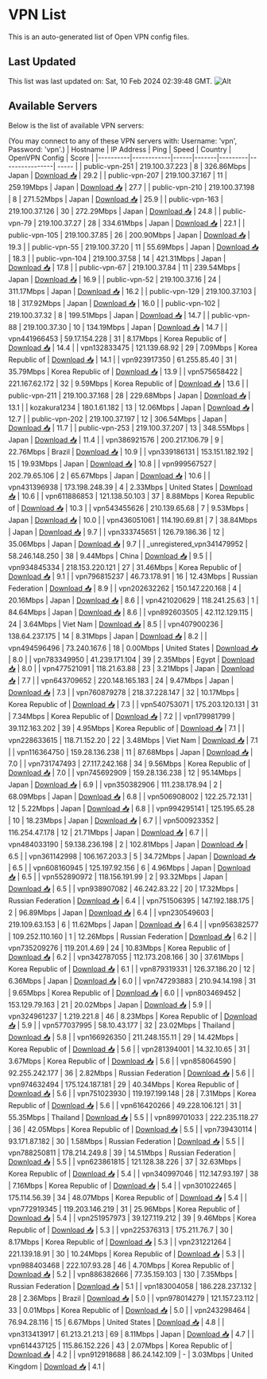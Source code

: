# VPN List

This is an auto-generated list of Open VPN config files.

## Last Updated

This list was last updated on: Sat, 10 Feb 2024 02:39:48 GMT.
![Alt](https://repobeats.axiom.co/api/embed/186b98318ef1479477931607c1ad7d823f12451f.svg "Repobeats analytics image")

## Available Servers

Below is the list of available VPN servers:

(You may connect to any of these VPN servers with: Username: 'vpn', Password: 'vpn'.)
| Hostname | IP Address | Ping | Speed | Country | OpenVPN Config | Score |
|----------|------------|------|-------|---------|----------------| ----- |
| public-vpn-251 | 219.100.37.223 | 8 | 326.86Mbps | Japan | [Download 📥](./configs/server_0_JP.ovpn) | 29.2 |
| public-vpn-207 | 219.100.37.167 | 11 | 259.19Mbps | Japan | [Download 📥](./configs/server_1_JP.ovpn) | 27.7 |
| public-vpn-210 | 219.100.37.198 | 8 | 271.52Mbps | Japan | [Download 📥](./configs/server_2_JP.ovpn) | 25.9 |
| public-vpn-163 | 219.100.37.126 | 30 | 272.29Mbps | Japan | [Download 📥](./configs/server_3_JP.ovpn) | 24.8 |
| public-vpn-79 | 219.100.37.27 | 28 | 334.61Mbps | Japan | [Download 📥](./configs/server_4_JP.ovpn) | 22.1 |
| public-vpn-105 | 219.100.37.85 | 26 | 200.90Mbps | Japan | [Download 📥](./configs/server_5_JP.ovpn) | 19.3 |
| public-vpn-55 | 219.100.37.20 | 11 | 55.69Mbps | Japan | [Download 📥](./configs/server_6_JP.ovpn) | 18.3 |
| public-vpn-104 | 219.100.37.58 | 14 | 421.31Mbps | Japan | [Download 📥](./configs/server_7_JP.ovpn) | 17.8 |
| public-vpn-67 | 219.100.37.84 | 11 | 239.54Mbps | Japan | [Download 📥](./configs/server_8_JP.ovpn) | 16.9 |
| public-vpn-52 | 219.100.37.16 | 24 | 311.17Mbps | Japan | [Download 📥](./configs/server_9_JP.ovpn) | 16.2 |
| public-vpn-129 | 219.100.37.103 | 18 | 317.92Mbps | Japan | [Download 📥](./configs/server_10_JP.ovpn) | 16.0 |
| public-vpn-102 | 219.100.37.32 | 8 | 199.51Mbps | Japan | [Download 📥](./configs/server_11_JP.ovpn) | 14.7 |
| public-vpn-88 | 219.100.37.30 | 10 | 134.19Mbps | Japan | [Download 📥](./configs/server_12_JP.ovpn) | 14.7 |
| vpn441966453 | 59.17.154.228 | 31 | 8.17Mbps | Korea Republic of | [Download 📥](./configs/server_13_KR.ovpn) | 14.4 |
| vpn132833475 | 121.139.68.92 | 29 | 7.09Mbps | Korea Republic of | [Download 📥](./configs/server_14_KR.ovpn) | 14.1 |
| vpn923917350 | 61.255.85.40 | 31 | 35.79Mbps | Korea Republic of | [Download 📥](./configs/server_15_KR.ovpn) | 13.9 |
| vpn575658422 | 221.167.62.172 | 32 | 9.59Mbps | Korea Republic of | [Download 📥](./configs/server_16_KR.ovpn) | 13.6 |
| public-vpn-211 | 219.100.37.168 | 28 | 229.68Mbps | Japan | [Download 📥](./configs/server_17_JP.ovpn) | 13.1 |
| kozakura1234 | 180.1.61.182 | 13 | 12.06Mbps | Japan | [Download 📥](./configs/server_18_JP.ovpn) | 12.7 |
| public-vpn-202 | 219.100.37.197 | 12 | 306.54Mbps | Japan | [Download 📥](./configs/server_19_JP.ovpn) | 11.7 |
| public-vpn-253 | 219.100.37.207 | 13 | 348.55Mbps | Japan | [Download 📥](./configs/server_20_JP.ovpn) | 11.4 |
| vpn386921576 | 200.217.106.79 | 9 | 22.76Mbps | Brazil | [Download 📥](./configs/server_21_BR.ovpn) | 10.9 |
| vpn339186131 | 153.151.182.192 | 15 | 19.93Mbps | Japan | [Download 📥](./configs/server_22_JP.ovpn) | 10.8 |
| vpn999567527 | 202.79.65.106 | 2 | 65.67Mbps | Japan | [Download 📥](./configs/server_23_JP.ovpn) | 10.6 |
| vpn431396938 | 173.198.248.39 | 4 | 2.33Mbps | United States | [Download 📥](./configs/server_24_US.ovpn) | 10.6 |
| vpn611886853 | 121.138.50.103 | 37 | 8.88Mbps | Korea Republic of | [Download 📥](./configs/server_25_KR.ovpn) | 10.3 |
| vpn543455626 | 210.139.65.68 | 7 | 9.53Mbps | Japan | [Download 📥](./configs/server_26_JP.ovpn) | 10.0 |
| vpn436051061 | 114.190.69.81 | 7 | 38.84Mbps | Japan | [Download 📥](./configs/server_27_JP.ovpn) | 9.7 |
| vpn333745651 | 126.79.186.36 | 12 | 35.06Mbps | Japan | [Download 📥](./configs/server_28_JP.ovpn) | 9.7 |
| _unregistered_vpn341479952 | 58.246.148.250 | 38 | 9.44Mbps | China | [Download 📥](./configs/server_29_CN.ovpn) | 9.5 |
| vpn934845334 | 218.153.220.121 | 27 | 31.46Mbps | Korea Republic of | [Download 📥](./configs/server_30_KR.ovpn) | 9.1 |
| vpn796815237 | 46.73.178.91 | 16 | 12.43Mbps | Russian Federation | [Download 📥](./configs/server_31_RU.ovpn) | 8.9 |
| vpn202632262 | 150.147.220.168 | 4 | 20.16Mbps | Japan | [Download 📥](./configs/server_32_JP.ovpn) | 8.6 |
| vpn421020629 | 118.241.25.63 | 1 | 84.64Mbps | Japan | [Download 📥](./configs/server_33_JP.ovpn) | 8.6 |
| vpn892603505 | 42.112.129.115 | 24 | 3.64Mbps | Viet Nam | [Download 📥](./configs/server_34_VN.ovpn) | 8.5 |
| vpn407900236 | 138.64.237.175 | 14 | 8.31Mbps | Japan | [Download 📥](./configs/server_35_JP.ovpn) | 8.2 |
| vpn494596496 | 73.240.167.6 | 18 | 0.00Mbps | United States | [Download 📥](./configs/server_36_US.ovpn) | 8.0 |
| vpn783349950 | 41.239.171.104 | 39 | 2.35Mbps | Egypt | [Download 📥](./configs/server_37_EG.ovpn) | 8.0 |
| vpn477521091 | 118.21.63.88 | 23 | 3.21Mbps | Japan | [Download 📥](./configs/server_38_JP.ovpn) | 7.7 |
| vpn643709652 | 220.148.165.183 | 24 | 9.47Mbps | Japan | [Download 📥](./configs/server_39_JP.ovpn) | 7.3 |
| vpn760879278 | 218.37.228.147 | 32 | 10.17Mbps | Korea Republic of | [Download 📥](./configs/server_40_KR.ovpn) | 7.3 |
| vpn540753071 | 175.203.120.131 | 31 | 7.34Mbps | Korea Republic of | [Download 📥](./configs/server_41_KR.ovpn) | 7.2 |
| vpn179981799 | 39.112.163.202 | 39 | 4.95Mbps | Korea Republic of | [Download 📥](./configs/server_42_KR.ovpn) | 7.1 |
| vpn228633615 | 118.71.152.20 | 22 | 3.48Mbps | Viet Nam | [Download 📥](./configs/server_43_VN.ovpn) | 7.1 |
| vpn116364750 | 159.28.136.238 | 11 | 87.68Mbps | Japan | [Download 📥](./configs/server_44_JP.ovpn) | 7.0 |
| vpn731747493 | 27.117.242.168 | 34 | 9.56Mbps | Korea Republic of | [Download 📥](./configs/server_45_KR.ovpn) | 7.0 |
| vpn745692909 | 159.28.136.238 | 12 | 95.14Mbps | Japan | [Download 📥](./configs/server_46_JP.ovpn) | 6.9 |
| vpn350382906 | 111.238.178.94 | 2 | 68.09Mbps | Japan | [Download 📥](./configs/server_47_JP.ovpn) | 6.8 |
| vpn506908002 | 122.25.72.131 | 12 | 5.22Mbps | Japan | [Download 📥](./configs/server_48_JP.ovpn) | 6.8 |
| vpn994295141 | 125.195.65.28 | 10 | 18.23Mbps | Japan | [Download 📥](./configs/server_49_JP.ovpn) | 6.7 |
| vpn500923352 | 116.254.47.178 | 12 | 21.71Mbps | Japan | [Download 📥](./configs/server_50_JP.ovpn) | 6.7 |
| vpn484033190 | 59.138.236.198 | 2 | 102.81Mbps | Japan | [Download 📥](./configs/server_51_JP.ovpn) | 6.5 |
| vpn361142998 | 106.167.203.3 | 5 | 34.72Mbps | Japan | [Download 📥](./configs/server_52_JP.ovpn) | 6.5 |
| vpn608160945 | 125.197.92.156 | 6 | 4.96Mbps | Japan | [Download 📥](./configs/server_53_JP.ovpn) | 6.5 |
| vpn552890972 | 118.156.191.99 | 2 | 93.32Mbps | Japan | [Download 📥](./configs/server_54_JP.ovpn) | 6.5 |
| vpn938907082 | 46.242.83.22 | 20 | 17.32Mbps | Russian Federation | [Download 📥](./configs/server_55_RU.ovpn) | 6.4 |
| vpn751506395 | 147.192.188.175 | 2 | 96.89Mbps | Japan | [Download 📥](./configs/server_56_JP.ovpn) | 6.4 |
| vpn230549603 | 219.109.63.153 | 6 | 11.62Mbps | Japan | [Download 📥](./configs/server_57_JP.ovpn) | 6.4 |
| vpn956382577 | 109.252.110.160 | 1 | 12.26Mbps | Russian Federation | [Download 📥](./configs/server_58_RU.ovpn) | 6.2 |
| vpn735209276 | 119.201.4.69 | 24 | 10.83Mbps | Korea Republic of | [Download 📥](./configs/server_59_KR.ovpn) | 6.2 |
| vpn342787055 | 112.173.208.166 | 30 | 37.61Mbps | Korea Republic of | [Download 📥](./configs/server_60_KR.ovpn) | 6.1 |
| vpn879319331 | 126.37.186.20 | 12 | 6.36Mbps | Japan | [Download 📥](./configs/server_61_JP.ovpn) | 6.0 |
| vpn747293883 | 210.94.14.198 | 31 | 9.65Mbps | Korea Republic of | [Download 📥](./configs/server_62_KR.ovpn) | 6.0 |
| vpn803469452 | 153.129.79.163 | 21 | 20.02Mbps | Japan | [Download 📥](./configs/server_63_JP.ovpn) | 5.9 |
| vpn324961237 | 1.219.221.8 | 46 | 8.23Mbps | Korea Republic of | [Download 📥](./configs/server_64_KR.ovpn) | 5.9 |
| vpn577037995 | 58.10.43.177 | 32 | 23.02Mbps | Thailand | [Download 📥](./configs/server_65_TH.ovpn) | 5.8 |
| vpn166926350 | 211.248.155.11 | 29 | 14.42Mbps | Korea Republic of | [Download 📥](./configs/server_66_KR.ovpn) | 5.6 |
| vpn281394001 | 14.32.10.65 | 31 | 3.67Mbps | Korea Republic of | [Download 📥](./configs/server_67_KR.ovpn) | 5.6 |
| vpn858064590 | 92.255.242.177 | 36 | 2.82Mbps | Russian Federation | [Download 📥](./configs/server_68_RU.ovpn) | 5.6 |
| vpn974632494 | 175.124.187.181 | 29 | 40.34Mbps | Korea Republic of | [Download 📥](./configs/server_69_KR.ovpn) | 5.6 |
| vpn751023930 | 119.197.199.148 | 28 | 7.31Mbps | Korea Republic of | [Download 📥](./configs/server_70_KR.ovpn) | 5.6 |
| vpn616420266 | 49.228.106.121 | 31 | 55.35Mbps | Thailand | [Download 📥](./configs/server_71_TH.ovpn) | 5.5 |
| vpn899701033 | 222.235.118.27 | 36 | 42.05Mbps | Korea Republic of | [Download 📥](./configs/server_72_KR.ovpn) | 5.5 |
| vpn739430114 | 93.171.87.182 | 30 | 1.58Mbps | Russian Federation | [Download 📥](./configs/server_73_RU.ovpn) | 5.5 |
| vpn788250811 | 178.214.249.8 | 39 | 14.51Mbps | Russian Federation | [Download 📥](./configs/server_74_RU.ovpn) | 5.5 |
| vpn623861815 | 121.128.38.226 | 37 | 32.63Mbps | Korea Republic of | [Download 📥](./configs/server_75_KR.ovpn) | 5.4 |
| vpn340997046 | 112.147.93.197 | 38 | 7.16Mbps | Korea Republic of | [Download 📥](./configs/server_76_KR.ovpn) | 5.4 |
| vpn301022465 | 175.114.56.39 | 34 | 48.07Mbps | Korea Republic of | [Download 📥](./configs/server_77_KR.ovpn) | 5.4 |
| vpn772919345 | 119.203.146.219 | 31 | 25.96Mbps | Korea Republic of | [Download 📥](./configs/server_78_KR.ovpn) | 5.4 |
| vpn251957973 | 39.127.119.212 | 39 | 9.46Mbps | Korea Republic of | [Download 📥](./configs/server_79_KR.ovpn) | 5.3 |
| vpn225376313 | 175.211.76.7 | 30 | 8.17Mbps | Korea Republic of | [Download 📥](./configs/server_80_KR.ovpn) | 5.3 |
| vpn231221264 | 221.139.18.91 | 30 | 10.24Mbps | Korea Republic of | [Download 📥](./configs/server_81_KR.ovpn) | 5.3 |
| vpn988403468 | 222.107.93.28 | 46 | 4.70Mbps | Korea Republic of | [Download 📥](./configs/server_82_KR.ovpn) | 5.2 |
| vpn886382666 | 77.35.159.103 | 130 | 7.35Mbps | Russian Federation | [Download 📥](./configs/server_83_RU.ovpn) | 5.1 |
| vpn183004058 | 186.228.237.132 | 28 | 2.36Mbps | Brazil | [Download 📥](./configs/server_84_BR.ovpn) | 5.0 |
| vpn978014279 | 121.157.23.112 | 33 | 0.01Mbps | Korea Republic of | [Download 📥](./configs/server_85_KR.ovpn) | 5.0 |
| vpn243298464 | 76.94.28.116 | 15 | 6.67Mbps | United States | [Download 📥](./configs/server_86_US.ovpn) | 4.8 |
| vpn313413917 | 61.213.21.213 | 69 | 8.11Mbps | Japan | [Download 📥](./configs/server_87_JP.ovpn) | 4.7 |
| vpn614437125 | 115.86.152.226 | 43 | 2.07Mbps | Korea Republic of | [Download 📥](./configs/server_88_KR.ovpn) | 4.2 |
| vpn912918688 | 86.24.142.109 | - | 3.03Mbps | United Kingdom | [Download 📥](./configs/server_89_GB.ovpn) | 4.1 |
